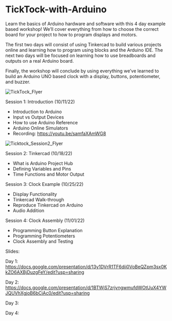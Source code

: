 # TickTock-with-Arduino
Learn the basics of Arduino hardware and software with this 4 day example based workshop! We’ll cover everything from how to choose the correct board for your project to how to program displays and motors. 

The first two days will consist of using Tinkercad to build various projects online and learning how to program using blocks and the Arduino IDE. The next two days will be focused on learning how to use breadboards and outputs on a real Arduino board. 

Finally, the workshop will conclude by using everything we’ve learned to build an Arduino UNO based clock with a display, buttons, potentiometer, and buzzer. 

![TickTock_Flyer](https://user-images.githubusercontent.com/25860232/195999803-f6b47d7d-dcbb-48fe-96cd-4f28c50d2264.png)

Session 1: Introduction (10/11/22)
- Introduction to Arduino
- Input vs Output Devices
- How to use Arduino Reference
- Arduino Online Simulators
- Recording: https://youtu.be/samfaXAmWG8

![Ticktock_Session2_Flyer](https://user-images.githubusercontent.com/25860232/195999883-2e8e2438-8064-4658-8497-fe47e048b4c5.png)

Session 2: Tinkercad (10/18/22)
- What is Arduino Project Hub
- Defining Variables and Pins
- Time Functions and Motor Output

Session 3: Clock Example (10/25/22)
- Display Functionality
- Tinkercad Walk-through
- Reproduce Tinkercad on Arduino
- Audio Addition

Session 4: Clock Assembly (11/01/22)
- Programming Button Explanation
- Programming Potentiometers
- Clock Assembly and Testing

Slides:

Day 1: https://docs.google.com/presentation/d/13y1DVrR1TF6dii0VoBeQZpm3sx0KkZO6AXBjDuzgFeY/edit?usp=sharing

Day 2: https://docs.google.com/presentation/d/1BTWjS7zrjvngwmufdWOtUuX4YWJQUVhXgjoB6bCiAc0/edit?usp=sharing

Day 3: 

Day 4:
